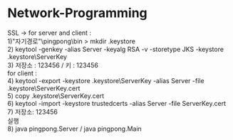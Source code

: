 # Network-Programming

 
SSL ->
for server and client :<br>
1)"자기경로"\pingpong\bin > mkdir .keystore<br>
2) keytool -genkey -alias Server -keyalg RSA -v -storetype JKS -keystore .keystore\ServerKey<br>
3) 저장소 : 123456 / 키 : 123456<br>
for client : <br>
4) keytool -export -keystore .keystore\ServerKey -alias Server -file .keystore\ServerKey.cert<br>
5) copy .keystore\ServerKey.cert<br>
6) keytool -import -keystore trustedcerts -alias Server -file ServerKey.cert<br>
7) 저장소: 123456<br>
실행<br>
8) java pingpong.Server / java pingpong.Main<br>
